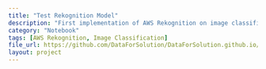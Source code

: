 ```yaml
---
title: "Test Rekognition Model"
description: "First implementation of AWS Rekognition on image classification tasks."
category: "Notebook"
tags: [AWS Rekognition, Image Classification]
file_url: https://github.com/DataForSolution/DataForSolution.github.io/blob/main/projects/TestRekognitionModel.ipynb
layout: project
---
```

